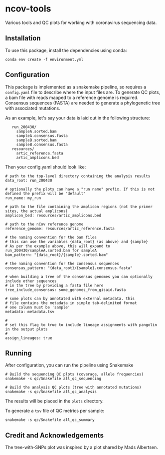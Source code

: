 # ncov-tools

Various tools and QC plots for working with coronavirus sequencing data.

## Installation

To use this package, install the dependencies using conda:

```
conda env create -f environment.yml
```

## Configuration

This package is implemented as a snakemake pipeline, so requires a `config.yaml` file to describe where the input files are. To generate QC plots, a bam file with reads mapped to a reference  genome is required. Consensus sequences (FASTA) are needed to generate a phylogenetic tree with associated mutations.

As an example, let's say your data is laid out in the following structure:

```
   run_200430/
     sampleA.sorted.bam
     sampleA.consensus.fasta
     sampleB.sorted.bam
     sampleB.consensus.fasta
   resources/
     artic_reference.fasta
     artic_amplicons.bed
```

Then your config.yaml should look like:

```
# path to the top-level directory containing the analysis results
data_root: run_200430

# optionally the plots can have a "run name" prefix. If this is not defined the prefix will be "default"
run_name: my_run

# path to the file containing the amplicon regions (not the primer sites, the actual amplicons)
amplicon_bed: resources/artic_amplicons.bed

# path to the nCov reference genome
reference_genome: resources/artic_reference.fasta

# the naming convention for the bam files
# this can use the variables {data_root} (as above) and {sample}
# As per the example above, this will expand to run_200430/sampleA.sorted.bam for sampleA
bam_pattern: "{data_root}/{sample}.sorted.bam"

# the naming convention for the consensus sequences
consensus_pattern: "{data_root}/{sample}.consensus.fasta"

# when building a tree of the consensus genomes you can optionally include other sequences
# in the tree by providing a fasta file here
tree_include_consensus: some_genomes_from_gisaid.fasta

# some plots can by annotated with external metadata. this
# file contains the metadata in simple tab-delimited format
# one column must be 'sample'
metadata: metadata.tsv

#
# set this flag to true to include lineage assignments with pangolin in the output plots
#
assign_lineages: true
```

## Running

After configuration, you can run the pipeline using Snakemake

```
# Build the sequencing QC plots (coverage, allele frequencies)
snakemake -s qc/Snakefile all_qc_sequencing

# Build the analysis QC plots (tree with annotated mutations)
snakemake -s qc/Snakefile all_qc_analysis
```

The results will be placed in the `plots` directory.

To generate a `tsv` file of QC metrics per sample:
```
snakemake -s qc/Snakefile all_qc_summary
```

## Credit and Acknowledgements

The tree-with-SNPs plot was inspired by a plot shared by Mads Albertsen.


